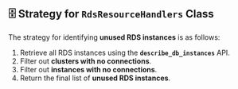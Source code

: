 ## 🗄️ Strategy for `RdsResourceHandlers` Class  

The strategy for identifying **unused RDS instances** is as follows:  

1. Retrieve all RDS instances using the **`describe_db_instances`** API.  
2. Filter out **clusters with no connections**.  
3. Filter out **instances with no connections**.  
4. Return the final list of **unused RDS instances**.  
